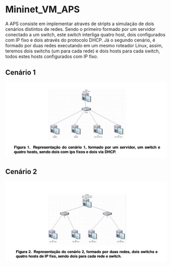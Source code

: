 # Mininet_VM_APS

  A APS consiste em implementar através de stripts a simulação de dois cenários distintos de redes. Sendo o primeiro formado por um servidor conectado a um switch, este switch interliga quatro host, dois configurados com IP fixo e dois através do protocolo DHCP. Já o segundo cenário, é formado por duas redes executando em um mesmo roteador Linux, assim, teremos dois switchs (um para cada rede) e dois hosts para cada switch, todos estes hosts configurados com IP fixo. 

## Cenário 1
  <div align="center">
      <img src="cenario1.JPG" width="600px"</img> 
  </div>

## Cenário 2
  <div align="center">
      <img src="cenario2.JPG" width="600px"</img> 
  </div>

